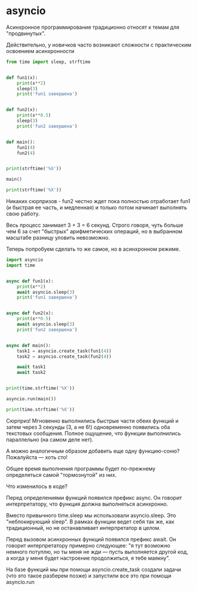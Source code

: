 # asyncio

Асинхронное программирование традиционно относят к темам для "продвинутых". 

Действительно, у новичков часто возникают сложности с практическим освоением асинхронности

```python
from time import sleep, strftime


def fun1(x):
    print(x**2)
    sleep(3)
    print('fun1 завершена')


def fun2(x):
    print(x**0.5)
    sleep(3)
    print('fun2 завершена')


def main():
    fun1(4)
    fun2(4)


print(strftime('%X'))

main()

print(strftime('%X'))


```


Никаких сюрпризов - fun2 честно ждет пока полностью отработает fun1 (и быстрая ее часть, и медленная) и только потом начинает выполнять свою работу. 

Весь процесс занимает 3 + 3 = 6 секунд. Строго говоря, чуть больше чем 6 за счет "быстрых" арифметических операций, но в выбранном масштабе разницу уловить невозможно.

Теперь попробуем сделать то же самое, но в асинхронном режиме. 

```python
import asyncio
import time


async def fun1(x):
    print(x**2)
    await asyncio.sleep(3)
    print('fun1 завершена')


async def fun2(x):
    print(x**0.5)
    await asyncio.sleep(3)
    print('fun2 завершена')


async def main():
    task1 = asyncio.create_task(fun1(4))
    task2 = asyncio.create_task(fun2(4))

    await task1
    await task2


print(time.strftime('%X'))

asyncio.run(main())

print(time.strftime('%X'))

```

Сюрприз!
Мгновенно выполнились быстрые части обеих функций и затем через 3 секунды (3, а не 6!) одновременно появились оба текстовых сообщения.
Полное ощущение, что функции выполнились параллельно (на самом деле нет).

А можно аналогичным образом добавить еще одну функцию-соню? Пожалуйста — хоть сто! 

Общее время выполнения программы будет по-прежнему определяться самой "тормознутой" из них.

Что изменилось в коде?

Перед определениями функций появился префикс async. Он говорит интерпретатору, что функция должна выполняться асинхронно.

Вместо привычного time.sleep мы использовали asyncio.sleep. Это "неблокирующий sleep". В рамках функции ведет себя так же, как традиционный, но не останавливает интерпретатор в целом.

Перед вызовом асинхронных функций появился префикс await. Он говорит интерпретатору примерно следующее: "я тут возможно немного потуплю, но ты меня не жди — пусть выполняется другой код, а когда у меня будет настроение продолжиться, я тебе маякну".

На базе функций мы при помощи asyncio.create_task создали задачи (что это такое разберем позже) и запустили все это при помощи asyncio.run